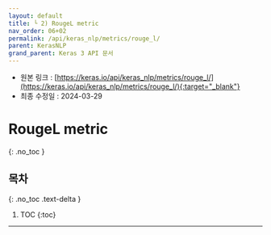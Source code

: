 ```yaml
---
layout: default
title: └ 2) RougeL metric
nav_order: 06+02
permalink: /api/keras_nlp/metrics/rouge_l/
parent: KerasNLP
grand_parent: Keras 3 API 문서
---
```


* 원본 링크 : [https://keras.io/api/keras_nlp/metrics/rouge_l/](https://keras.io/api/keras_nlp/metrics/rouge_l/){:target="_blank"}
* 최종 수정일 : 2024-03-29

# RougeL metric
{: .no_toc }

## 목차
{: .no_toc .text-delta }

1. TOC
{:toc}

---
